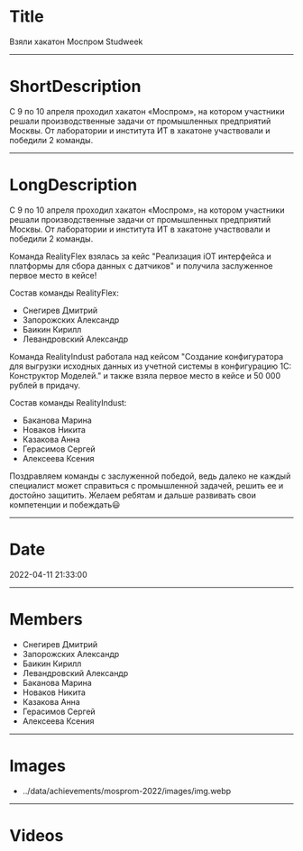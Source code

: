 # Title

Взяли хакатон Моспром Studweek

---

# ShortDescription

С 9 по 10 апреля проходил хакатон «Моспром», на котором участники решали производственные задачи от промышленных предприятий Москвы. От лаборатории и института ИТ в хакатоне участвовали и победили 2 команды.

---

# LongDescription

С 9 по 10 апреля проходил хакатон «Моспром», на котором участники решали производственные задачи от промышленных предприятий Москвы. От лаборатории и института ИТ в хакатоне участвовали и победили 2 команды.

Команда RealityFlex взялась за кейс "Реализация iOT интерфейса и платформы для сбора данных с датчиков" и получила заслуженное первое место в кейсе!

Состав команды RealityFlex:

- Снегирев Дмитрий
- Запорожских Александр
- Баикин Кирилл
- Левандровский Александр

Команда RealityIndust работала над кейсом "Создание конфигуратора для выгрузки исходных данных из учетной системы в конфигурацию 1С: Конструктор Моделей." и также взяла первое место в кейсе и 50 000 рублей в придачу.

Состав команды RealityIndust:

- Баканова Марина
- Новаков Никита
- Казакова Анна
- Герасимов Сергей
- Алексеева Ксения

Поздравляем команды с заслуженной победой, ведь далеко не каждый специалист может справиться с промышленной задачей, решить ее и достойно защитить. Желаем ребятам и дальше развивать свои компетенции и побеждать😃

---

# Date

2022-04-11 21:33:00

---

# Members

- Снегирев Дмитрий
- Запорожских Александр
- Баикин Кирилл
- Левандровский Александр
- Баканова Марина
- Новаков Никита
- Казакова Анна
- Герасимов Сергей
- Алексеева Ксения

---

# Images

- ../data/achievements/mosprom-2022/images/img.webp

---

# Videos
